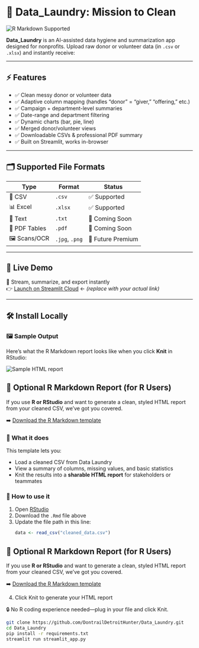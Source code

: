 # 🧺 Data_Laundry: Mission to Clean
![R Markdown Supported](https://img.shields.io/badge/RMarkdown-Supported-75AADB?logo=rstudio&logoColor=white)


**Data_Laundry** is an AI-assisted data hygiene and summarization app designed for nonprofits. Upload raw donor or volunteer data (in `.csv` or `.xlsx`) and instantly receive:

---

## ⚡ Features

- ✅ Clean messy donor or volunteer data
- ✅ Adaptive column mapping (handles “donor” = “giver,” “offering,” etc.)
- ✅ Campaign + department-level summaries
- ✅ Date-range and department filtering
- ✅ Dynamic charts (bar, pie, line)
- ✅ Merged donor/volunteer views
- ✅ Downloadable CSVs & professional PDF summary
- ✅ Built on Streamlit, works in-browser

---

## 🗂 Supported File Formats

| Type           | Format       | Status         |
|----------------|--------------|----------------|
| 📄 CSV         | `.csv`       | ✅ Supported   |
| 📊 Excel       | `.xlsx`      | ✅ Supported   |
| 📃 Text        | `.txt`       | 🚧 Coming Soon |
| 📄 PDF Tables  | `.pdf`       | 🚧 Coming Soon |
| 🖼 Scans/OCR    | `.jpg`, `.png` | 🚧 Future Premium |

---

## 🚀 Live Demo

🧼 Stream, summarize, and export instantly  
👉 [Launch on Streamlit Cloud](https://datalaundry.streamlit.app) ← *(replace with your actual link)*

---

## 🛠️ Install Locally

### 🖼 Sample Output

Here’s what the R Markdown report looks like when you click **Knit** in RStudio:

![Sample HTML report](https://rmarkdown.rstudio.com/images/rmarkdown-html.png)


## 📄 Optional R Markdown Report (for R Users)

If you use **R or RStudio** and want to generate a clean, styled HTML report from your cleaned CSV, we’ve got you covered.

➡️ [Download the R Markdown template](https://github.com/DontrailDetroitHunter/Data_Laundry/raw/main/rmd_reports/data_laundry_report.Rmd)

### 🧼 What it does
This template lets you:
- Load a cleaned CSV from Data Laundry
- View a summary of columns, missing values, and basic statistics
- Knit the results into a **sharable HTML report** for stakeholders or teammates

### 🚀 How to use it
1. Open [RStudio](https://posit.co/download/rstudio-desktop/)
2. Download the `.Rmd` file above
3. Update the file path in this line:
   ```r
   data <- read_csv("cleaned_data.csv")
## 📄 Optional R Markdown Report (for R Users)

If you use **R or RStudio** and want to generate a clean, styled HTML report from your cleaned CSV, we’ve got you covered.

➡️ [Download the R Markdown template](https://github.com/DontrailDetroitHunter/Data_Laundry/raw/main/rmd_reports/data_laundry_report.Rmd)

4. Click Knit to generate your HTML report

🔒 No R coding experience needed—plug in your file and click Knit.

```bash
git clone https://github.com/DontrailDetroitHunter/Data_Laundry.git
cd Data_Laundry
pip install -r requirements.txt
streamlit run streamlit_app.py
